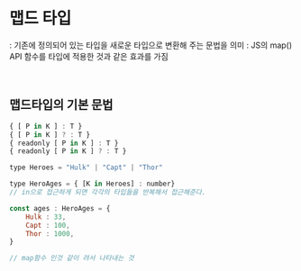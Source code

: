 # 맵드 타입

: 기존에 정의되어 있는 타입을 새로운 타입으로 변환해 주는 문법을 의미
: JS의 map() API 함수를 타입에 적용한 것과 같은 효과를 가짐

<br>

## 맵드타입의 기본 문법

```javascript
{ [ P in K ] : T }
{ [ P in K ] ? : T }
{ readonly [ P in K ] : T }
{ readonly [ P in K ] ? : T }
```

```javascript
type Heroes = "Hulk" | "Capt" | "Thor"

type HeroAges = { [K in Heroes] : number}
// in으로 접근하게 되면 각각의 타입들을 반복해서 접근해준다.

const ages : HeroAges = {
    Hulk : 33,
    Capt : 100,
    Thor : 1000,
}

// map함수 인것 같이 려서 나타내는 것
```
